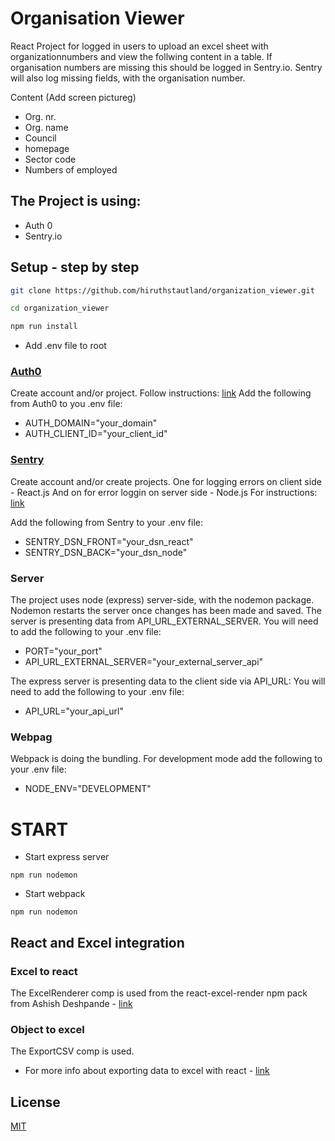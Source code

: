 # Organisation Viewer

React Project for logged in users to upload an excel sheet with organizationnumbers and view the follwing content in a table.
If organisation numbers are missing this should be logged in Sentry.io.
Sentry will also log missing fields, with the organisation number.

Content (Add screen pictureg)

- Org. nr.
- Org. name
- Council
- homepage
- Sector code
- Numbers of employed

## The Project is using:

- Auth 0
- Sentry.io

## Setup - step by step

```bash
git clone https://github.com/hiruthstautland/organization_viewer.git

cd organization_viewer

npm run install
```

- Add .env file to root

### [Auth0](link)

Create account and/or project.
Follow instructions: [link]()
Add the following from Auth0 to you .env file:

- AUTH_DOMAIN="your_domain"
- AUTH_CLIENT_ID="your_client_id"

### [Sentry](link)

Create account and/or create projects.
One for logging errors on client side - React.js
And on for error loggin on server side - Node.js
For instructions: [link]()

Add the following from Sentry to your .env file:

- SENTRY_DSN_FRONT="your_dsn_react"
- SENTRY_DSN_BACK="your_dsn_node"

### Server

The project uses node (express) server-side, with the nodemon package.
Nodemon restarts the server once changes has been made and saved.
The server is presenting data from API_URL_EXTERNAL_SERVER.
You will need to add the following to your .env file:

- PORT="your_port"
- API_URL_EXTERNAL_SERVER="your_external_server_api"

The express server is presenting data to the client side via API_URL:
You will need to add the following to your .env file:

- API_URL="your_api_url"

### Webpag

Webpack is doing the bundling.
For development mode add the following to your .env file:

- NODE_ENV="DEVELOPMENT"

# START

- Start express server

```
npm run nodemon
```

- Start webpack

```
npm run nodemon
```

## React and Excel integration

### Excel to react

The ExcelRenderer comp is used from the react-excel-render npm pack from Ashish Deshpande - [link](https://github.com/ashishd751/react-excel-renderer)

### Object to excel

The ExportCSV comp is used.

- For more info about exporting data to excel with react - [link](https://blog.bitsrc.io/exporting-data-to-excel-with-react-6943d7775a92#:~:text=Here%20is%20a%20simple%20app,downloaded%20in%20an%20excel%20sheet.&text=You%20can%20import%20the%20project%20from%20here%20and%20run%20it%20directly)

## License

[MIT](https://choosealicense.com/licenses/mit/)
